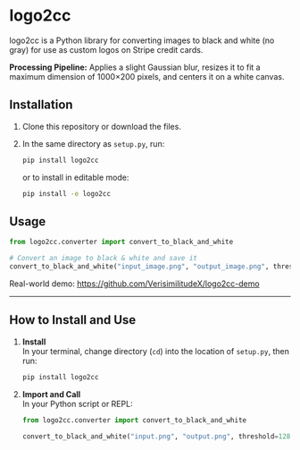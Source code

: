 # logo2cc

logo2cc is a Python library for converting images to black and white (no gray) for use as custom logos on Stripe credit cards. 

**Processing Pipeline:** Applies a slight Gaussian blur, resizes it to fit a maximum dimension of 1000×200 pixels, and centers it on a white canvas.

## Installation

1. Clone this repository or download the files.
2. In the same directory as `setup.py`, run:
   ```bash
   pip install logo2cc
   ```

   or to install in editable mode:

   ```bash
   pip install -e logo2cc
   ```

## Usage

```py
from logo2cc.converter import convert_to_black_and_white

# Convert an image to black & white and save it
convert_to_black_and_white("input_image.png", "output_image.png", threshold=128)
```

Real-world demo: https://github.com/VerisimilitudeX/logo2cc-demo

---

## How to Install and Use

1. **Install**  
   In your terminal, change directory (`cd`) into the location of `setup.py`, then run:
   ```bash
   pip install logo2cc
   ```

2. **Import and Call**  
   In your Python script or REPL:
    ```py
    from logo2cc.converter import convert_to_black_and_white

    convert_to_black_and_white("input.png", "output.png", threshold=128)
    ```
